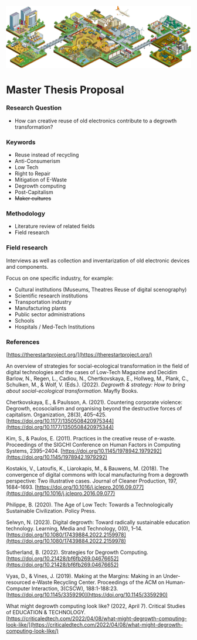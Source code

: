 <img src="_media/18f7f19c2ea.png" alt="" width="835"/>

# Master Thesis Proposal

### Research Question

- How can creative reuse of old electronics contribute to a degrowth transformation?

### Keywords

- Reuse instead of recycling
- Anti-Consumerism
- Low Tech
- Right to Repair
- Mitigation of E-Waste
- Degrowth computing
- Post-Capitalism
- ~~Maker cultures~~

### Methodology

- Literature review of related fields
- Field research

### Field research

Interviews as well as collection and inventarization of old electronic devices and components.

Focus on one specific industry, for example:

- Cultural institutions (Museums, Theatres Reuse of digital scenography)
- Scientific research institutions
- Transportation industry
- Manufacturing plants
- Public sector administrations
- Schools
- Hospitals / Med-Tech Institutions

### References

[https://therestartproject.org/](https://therestartproject.org/)

An overview of strategies for social-ecological transformation in the field of digital technologies and the cases of Low-Tech Magazine and Decidim  
Barlow, N., Regen, L., Cadiou, N., Chertkovskaya, E., Hollweg, M., Plank, C., Schulken, M., & Wolf, V. (Eds.). (2022). *Degrowth & strategy: How to bring about social-ecological transformation*. Mayfly Books.

Chertkovskaya, E., & Paulsson, A. (2021). Countering corporate violence: Degrowth, ecosocialism and organising beyond the destructive forces of capitalism. Organization, 28(3), 405–425. [https://doi.org/10.1177/1350508420975344](https://doi.org/10.1177/1350508420975344)

Kim, S., & Paulos, E. (2011). Practices in the creative reuse of e-waste. Proceedings of the SIGCHI Conference on Human Factors in Computing Systems, 2395–2404. [https://doi.org/10.1145/1978942.1979292](https://doi.org/10.1145/1978942.1979292)

Kostakis, V., Latoufis, K., Liarokapis, M., & Bauwens, M. (2018). The convergence of digital commons with local manufacturing from a degrowth perspective: Two illustrative cases. Journal of Cleaner Production, 197, 1684–1693. [https://doi.org/10.1016/j.jclepro.2016.09.077](https://doi.org/10.1016/j.jclepro.2016.09.077)

Philippe, B. (2020). The Age of Low Tech: Towards a Technologically Sustainable Civilization. Policy Press.

Selwyn, N. (2023). Digital degrowth: Toward radically sustainable education technology. Learning, Media and Technology, 0(0), 1–14. [https://doi.org/10.1080/17439884.2022.2159978](https://doi.org/10.1080/17439884.2022.2159978)

Sutherland, B. (2022). Strategies for Degrowth Computing. [https://doi.org/10.21428/bf6fb269.04676652](https://doi.org/10.21428/bf6fb269.04676652)

Vyas, D., & Vines, J. (2019). Making at the Margins: Making in an Under-resourced e-Waste Recycling Center. Proceedings of the ACM on Human-Computer Interaction, 3(CSCW), 188:1-188:23. [https://doi.org/10.1145/3359290](https://doi.org/10.1145/3359290)

What might degrowth computing look like? (2022, April 7). Critical Studies of EDUCATION & TECHNOLOGY. [https://criticaledtech.com/2022/04/08/what-might-degrowth-computing-look-like/](https://criticaledtech.com/2022/04/08/what-might-degrowth-computing-look-like/)